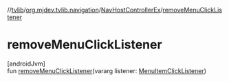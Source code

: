 //[tvlib](../../../index.md)/[org.mjdev.tvlib.navigation](../index.md)/[NavHostControllerEx](index.md)/[removeMenuClickListener](remove-menu-click-listener.md)

# removeMenuClickListener

[androidJvm]\
fun [removeMenuClickListener](remove-menu-click-listener.md)(vararg listener: [MenuItemClickListener](../-menu-item-click-listener/index.md))
